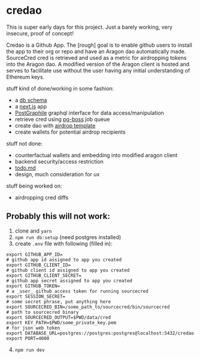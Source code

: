 # credao

This is super early days for this project. Just a barely working, very insecure, proof of concept!

Credao is a Github App. The [rough] goal is to enable github users to install the app to their org or repo and have an Aragon dao automatically made. SourceCred cred is retrieved and used as a metric for airdropping tokens into the Aragon dao. A modified version of the Aragon client is hosted and serves to facilitate use without the user having any initial understanding of Ethereum keys.

stuff kind of done/working in some fashion:
* a [db schema](db.sql)
* a [next.js](https://nextjs.org/) app
* [PostGraphile](https://www.graphile.org/postgraphile/) graphql interface for data access/manipulation
* retrieve cred using [pg-boss](https://www.npmjs.com/package/pg-boss) job queue
* create dao with [airdrop template](https://github.com/1Hive/airdrop-app/blob/master/contracts/Template.sol)
* create wallets for potential airdrop recipients

stuff not done:
* counterfactual wallets and embedding into modified aragon client
* backend security/access restriction
* [todo.md](todo.md)
* design, much consideration for ux

stuff being worked on:
* airdropping cred diffs

## Probably this will not work:

1. clone and `yarn`
1. `npm run db:setup` (need postgres installed)
1. create `.env` file with following (filled in):

```
export GITHUB_APP_ID=                                                   # github app id assigned to app you created
export GITHUB_CLIENT_ID=                                                # github client id assigned to app you created
export GITHUB_CLIENT_SECRET=                                            # github app secret assigned to app you created
export GITHUB_TOKEN=                                                    # a _user_ github access token for running sourcecred
export SESSION_SECRET=                                                  # some secret phrase, put anything here
export SOURCECRED_BIN=/some_path_to/sourcecred/bin/sourcecred           # path to sourcecred binary
export SOURCECRED_OUTPUT=$PWD/data/cred
export KEY_PATH=$PWD/some_private_key.pem                               # for json web token
export DATABASE_URL=postgres://postgres:postgres@localhost:5432/credao
export PORT=4000
```

4. `npm run dev`
